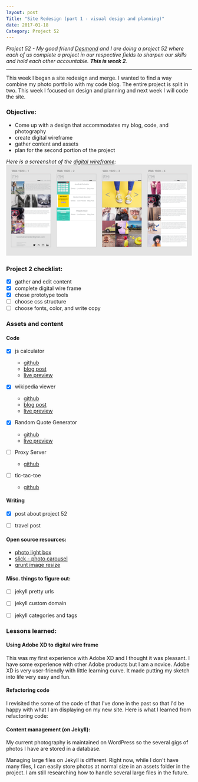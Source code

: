 ```yaml
---
layout: post
Title: "Site Redesign (part 1 - visual design and planning)"
date: 2017-01-18
Category: Project 52
---
```


*Project 52 - My good friend [Desmond](http://designxdesmond.com/) and I are doing a project 52 where each of us complete a project in our respective fields to sharpen our skills and hold each other accountable. **This is week 2**.* 

***

This week I began a site redesign and merge. I wanted to find a way combine my photo portfolio with my code blog. The entire project is split in two. This week I focused on design and planning and next week I will code the site. 


### Objective:  

* Come up with a design that accommodates my blog, code, and photography
* create digital wireframe
* gather content and assets 
* plan for the second portion of the project

*Here is a screenshot of the [digital wireframe](https://xd.adobe.com/view/4c16a858-de09-45fc-a523-12f63a443153/):*
<img src="/assets/screenshots/site-wireframe.png" width="600">


### Project 2 checklist: 

- [X] gather and edit content
- [x] complete digital wire frame 
- [x] chose prototype tools 
- [ ] choose  css structure 
- [ ] choose fonts, color, and write copy

### Assets and content

#### Code 

- [x] js calculator 
	* [github](https://github.com/tanham/js-calculator)
	* [blog post](https://tanham.github.io/2017/01/11/three-javascript-calculators.html)
	* [live preview](http://codepen.io/tanham2122/pen/pRyEEO)

- [x] wikipedia viewer
	* [github](https://github.com/tanham/wiki-viewer)
	* [blog post](https://tanham.github.io/2016/12/07/building-a-wikipedia-viewer.html)
	* [live preview](http://codepen.io/tanham2122/pen/yVpaQg)

- [x] Random Quote Generator 
	* [github](https://github.com/tanham/random-quote-gen)
	* [live preview](http://codepen.io/tanham2122/pen/WxzBgE)
- [ ] Proxy Server
	* [github](https://github.com/tanham/proxy-server)
	
- [ ] tic-tac-toe
	* [github](https://github.com/tanham/tic-tac-toe)

#### Writing 

- [x] post about project 52
- [ ] travel post 


#### Open source resources: 

* [photo light box](https://github.com/lokesh/lightbox2)
* [slick - photo carousel](https://github.com/kenwheeler/slick)
* [grunt image resize](https://github.com/excellenteasy/grunt-image-resize)

#### Misc. things to figure out: 

- [ ] jekyll pretty urls 
- [ ] jekyll custom domain 
- [ ] jekyll categories and tags 


### Lessons learned: 

#### Using Adobe XD to digital wire frame 

This was my first experience with Adobe XD and I thought it was pleasant. I have some experience with other Adobe products but I am a novice. Adobe XD is very user-friendly with little learning curve. It made putting my sketch into life very easy and fun.

#### Refactoring code 

I revisited the some of the code of that I've done in the past so that I'd be happy with what I am displaying on my new site. Here is what I learned from refactoring code: 


	
#### Content management (on Jekyll):

My current photography is maintained on WordPress so the several gigs of photos I have are stored in a database.

Managing large files on Jekyll is different. Right now, while I don't have many files, I can easily store photos at normal size in an assets folder in the project. I am still researching how to handle several large files in the future. 